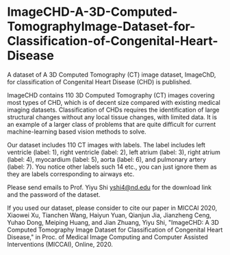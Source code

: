# ImageCHD-A-3D-Computed-TomographyImage-Dataset-for-Classification-of-Congenital-Heart-Disease

A dataset of A 3D Computed Tomography (CT) image dataset, ImageChD, for classification of Congenital Heart Disease (CHD) is published. 

ImageCHD contains 110 3D Computed Tomography (CT) images covering most types of CHD, which is of decent size compared with existing medical imaging datasets. Classification of CHDs requires the identification of large structural changes without any local tissue changes, with limited data. It is an example of a larger class of problems that are quite difficult for current machine-learning based vision methods to solve.

Our dataset includes 110 CT images with labels. The label includes left ventricle (label: 1), right ventricle (label: 2), left atrium (label: 3), right atrium (label: 4), myocardium (label: 5), aorta (label: 6), and pulmonary artery (label: 7).
You notice other labels such 14 etc., you can just ignore them as they are labels corresponding to airways etc.

Please send emails to Prof. Yiyu Shi yshi4@nd.edu for the download link and the password of the dataset. 

If you used our dataset, please consider to cite our paper in MICCAI 2020, Xiaowei Xu, Tianchen Wang, Haiyun Yuan, Qianjun Jia, Jianzheng Ceng, Yuhao Dong, Meiping Huang, and Jian Zhuang, Yiyu Shi, "ImageCHD: A 3D Computed Tomography Image Dataset for Classification of Congenital Heart Disease," in Proc. of Medical Image Computing and Computer Assisted Interventions (MICCAI), Online, 2020.
